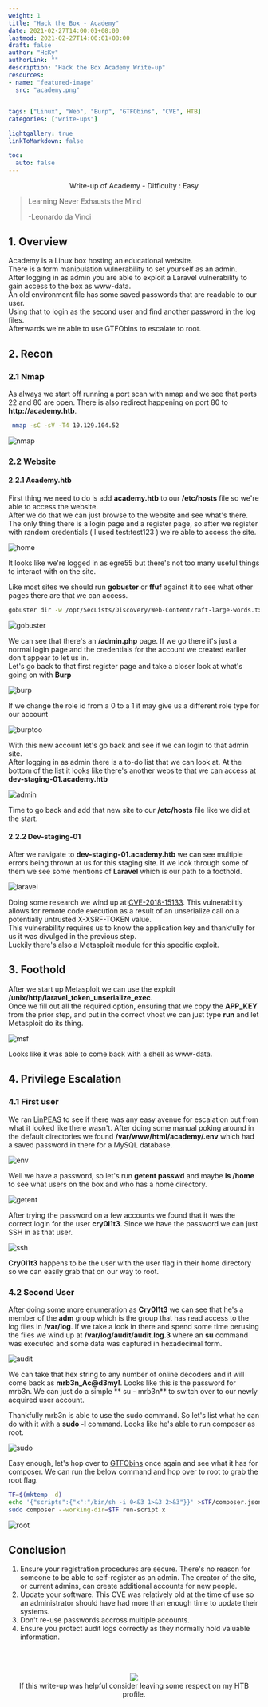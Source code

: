 ```yaml
---
weight: 1
title: "Hack the Box - Academy"
date: 2021-02-27T14:00:01+08:00
lastmod: 2021-02-27T14:00:01+08:00
draft: false
author: "HcKy"
authorLink: ""
description: "Hack the Box Academy Write-up"
resources:
- name: "featured-image"
  src: "academy.png"

  
tags: ["Linux", "Web", "Burp", "GTFObins", "CVE", HTB]
categories: ["write-ups"]

lightgallery: true
linkToMarkdown: false

toc:
  auto: false
---
```


<div style="text-align:center">Write-up of Academy - Difficulty : Easy </div>

<!--more-->

>Learning Never Exhausts the Mind  
>  
> -Leonardo da Vinci  

## 1. Overview

Academy is a Linux box hosting an educational website.  
There is a form manipulation vulnerability to set yourself as an admin.  
After logging in as admin you are able to exploit a Laravel vulnerability to gain access to the box as www-data.  
An old environment file has some saved passwords that are readable to our user.   
Using that to login as the second user and find another password in the log files.  
Afterwards we're able to use GTFObins to escalate to root.

## 2. Recon

### 2.1 Nmap
As always we start off running a port scan with nmap and we see that ports 22 and 80 are open.
There is also redirect happening on port 80 to **ht<span>tp://</span>academy.htb**.

``` bash 
 nmap -sC -sV -T4 10.129.104.52
```

![nmap](nmap.png)


### 2.2 Website
#### 2.2.1 Academy.htb

First thing we need to do is add **academy.htb** to our **/etc/hosts** file so we're able to access the website.  
After we do that we can just browse to the website and see what's there.  
The only thing there is a login page and a register page, so after we register with random credentials ( I used test:test123 ) we're able to access the site.

![home](home.png)  

It looks like we're logged in as egre55 but there's not too many useful things to interact with on the site.

Like most sites we should run **gobuster** or **ffuf** against it to see what other pages there are that we can access.

```bash
gobuster dir -w /opt/SecLists/Discovery/Web-Content/raft-large-words.txt -u http://academy.htb/ -x php 
```

![gobuster](gobuster.png)  

We can see that there's an **/admin.php** page. If we go there it's just a normal login page and the credentials for the account we created earlier don't appear to let us in.  
Let's go back to that first register page and take a closer look at what's going on with **Burp**

![burp](burp.png)  

If we change the role id from a 0 to a 1 it may give us a different role type for our account

![burptoo](burp3.png)  

With this new account let's go back and see if we can login to that admin site.  
After logging in as admin there is a to-do list that we can look at.  At the bottom of the list it looks like there's another website that we can access at **dev-staging-01.academy.htb**  

![admin](admin.png)

Time to go back and add that new site to our **/etc/hosts** file like we did at the start.

#### 2.2.2 Dev-staging-01

After we navigate to **dev-staging-01.academy.htb** we can see multiple errors being thrown at us for this staging site. If we look through some of them we see some mentions of **Laravel** which is our path to a foothold.

![laravel](larevel.png)

Doing some research we wind up at [CVE-2018-15133](https://nvd.nist.gov/vuln/detail/CVE-2018-15133).  This vulnerabiltiy allows for remote code execution as a result of an unserialize call on a potentially untrusted X-XSRF-TOKEN value.  
This vulnerability requires us to know the application key and thankfully for us it was divulged in the previous step.  
Luckily there's also a Metasploit module for this specific exploit.

## 3. Foothold

After we start up Metasploit we can use the exploit **/unix/http/laravel_token_unserialize_exec**.  
Once we fill out all the required option, ensuring that we copy the **APP_KEY** from the prior step, and put in the correct vhost we can just type **run** and let Metasploit do its thing.

![msf](msf.png)  

Looks like it was able to come back with a shell as www-data.  
 
## 4. Privilege Escalation
### 4.1 First user  

We ran [LinPEAS](https://github.com/carlospolop/privilege-escalation-awesome-scripts-suite/tree/master/linPEAS) to see if there was any easy avenue for escalation but from what it looked like there wasn't.  After doing some manual poking around in the default directories we found **/var/www/html/academy/.env** which had a saved password in there for a MySQL database.  

![env](env.png)  

Well we have a password, so let's run **getent passwd** and maybe **ls /home** to see what users on the box and who has a home directory.  

![getent](getent.png)  

After trying the password on a few accounts we found that it was the correct login for the user **cry0l1t3**.  Since we have the password we can just SSH in as that user.  

![ssh](sshcry0.png)  

**Cry0l1t3** happens to be the user with the user flag in their home directory so we can easily grab that on our way to root.

### 4.2 Second User

After doing some more enumeration as **Cry0l1t3** we can see that he's a member of the **adm** group which is the group that has read access to the log files in **/var/log**.  If we take a look in there and spend some time perusing the files we wind up at **/var/log/audit/audit.log.3** where an **su** command was executed and some data was captured in hexadecimal form.  

![audit](audit.png)  

We can take that hex string to any number of online decoders and it will come back as **mrb3n_Ac@d3my!**.  Looks like this is the password for mrb3n.  We can just do a simple ** su - mrb3n** to switch over to our newly acquired user account.  

Thankfully mrb3n is able to use the sudo command. So let's list what he can do with it with a **sudo -l** command. Looks like he's able to run composer as root.

![sudo](sudo.png)  

Easy enough, let's hop over to [GTFObins](https://gtfobins.github.io/) once again and see what it has for composer. We can run the below command and hop over to root to grab the root flag.

```bash
TF=$(mktemp -d)
echo '{"scripts":{"x":"/bin/sh -i 0<&3 1>&3 2>&3"}}' >$TF/composer.json
sudo composer --working-dir=$TF run-script x
```

![root](root.png)  


## Conclusion

1. Ensure your registration procedures are secure.  There's no reason for someone to be able to self-register as an admin. The creator of the site, or current admins, can create additional accounts for new people.
2. Update your software. This CVE was relatively old at the time of use so an administrator should have had more than enough time to update their systems.
3. Don't re-use passwords accross multiple accounts.
4. Ensure you protect audit logs correctly as they normally hold valuable information.

<br>
<br>
<br>

<div style="text-align:center"><a href="https://www.hackthebox.eu/home/users/profile/190484"><img src="https://www.hackthebox.eu/badge/image/190484"></a></div>
<div style="text-align:center">If this write-up was helpful consider leaving some respect on my HTB profile.</div>
